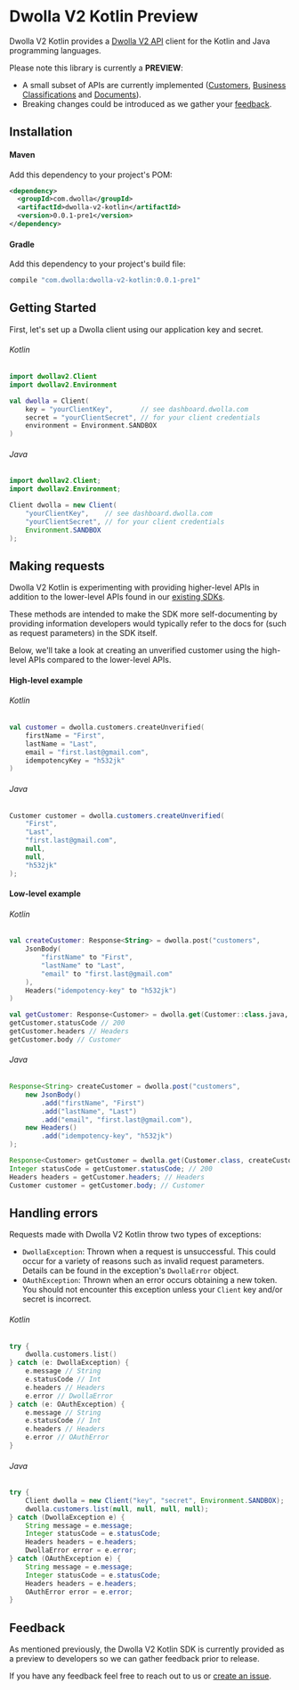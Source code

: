 # Dwolla V2 Kotlin Preview

Dwolla V2 Kotlin provides a [Dwolla V2 API](https://docs.dwolla.com) client for the Kotlin and Java programming languages.

Please note this library is currently a **PREVIEW**:

- A small subset of APIs are currently implemented ([Customers](https://docs.dwolla.com/#customers),
[Business Classifications](https://docs.dwolla.com/#list-business-classifications) and
[Documents](https://docs.dwolla.com/#documents)).
- Breaking changes could be introduced as we gather your [feedback](https://github.com/Dwolla/dwolla-v2-kotlin/issues).

## Installation

#### Maven

Add this dependency to your project's POM:

```xml
<dependency>
  <groupId>com.dwolla</groupId>
  <artifactId>dwolla-v2-kotlin</artifactId>
  <version>0.0.1-pre1</version>
</dependency>
```

#### Gradle

Add this dependency to your project's build file:

```groovy
compile "com.dwolla:dwolla-v2-kotlin:0.0.1-pre1"
```

## Getting Started

First, let's set up a Dwolla client using our application key and secret.

###### Kotlin

```kotlin
import dwollav2.Client
import dwollav2.Environment

val dwolla = Client(
    key = "yourClientKey",       // see dashboard.dwolla.com
    secret = "yourClientSecret", // for your client credentials
    environment = Environment.SANDBOX
)
```

###### Java

```java
import dwollav2.Client;
import dwollav2.Environment;

Client dwolla = new Client(
    "yourClientKey",    // see dashboard.dwolla.com
    "yourClientSecret", // for your client credentials
    Environment.SANDBOX
);
```

## Making requests

Dwolla V2 Kotlin is experimenting with providing higher-level APIs
in addition to the lower-level APIs found in our
[existing SDKs](https://docs.dwolla.com/#sdk-support).

These methods are intended to make the SDK more self-documenting by providing
information developers would typically refer to the docs for (such as request
parameters) in the SDK itself.

Below, we'll take a look at creating an unverified customer using the high-level
APIs compared to the lower-level APIs.

#### High-level example

###### Kotlin

```kotlin
val customer = dwolla.customers.createUnverified(
    firstName = "First",
    lastName = "Last",
    email = "first.last@gmail.com",
    idempotencyKey = "h532jk"
)
```

###### Java

```java
Customer customer = dwolla.customers.createUnverified(
    "First",
    "Last",
    "first.last@gmail.com",
    null,
    null,
    "h532jk"
);
```

#### Low-level example

###### Kotlin

```kotlin
val createCustomer: Response<String> = dwolla.post("customers",
    JsonBody(
        "firstName" to "First",
        "lastName" to "Last",
        "email" to "first.last@gmail.com"
    ),
    Headers("idempotency-key" to "h532jk")
)

val getCustomer: Response<Customer> = dwolla.get(Customer::class.java, createCustomer.headers.get("location")!!)
getCustomer.statusCode // 200
getCustomer.headers // Headers
getCustomer.body // Customer
```

###### Java

```java
Response<String> createCustomer = dwolla.post("customers",
    new JsonBody()
        .add("firstName", "First")
        .add("lastName", "Last")
        .add("email", "first.last@gmail.com"),
    new Headers()
        .add("idempotency-key", "h532jk")
);

Response<Customer> getCustomer = dwolla.get(Customer.class, createCustomer.headers.get("location"));
Integer statusCode = getCustomer.statusCode; // 200
Headers headers = getCustomer.headers; // Headers
Customer customer = getCustomer.body; // Customer
```

## Handling errors

Requests made with Dwolla V2 Kotlin throw two types of exceptions:

- `DwollaException`: Thrown when a request is unsuccessful. This could occur for a variety of reasons such as
  invalid request parameters. Details can be found in the exception's `DwollaError` object.
- `OAuthException`: Thrown when an error occurs obtaining a new token. You should not encounter this exception
  unless your `Client` key and/or secret is incorrect.

###### Kotlin

```kotlin
try {
    dwolla.customers.list()
} catch (e: DwollaException) {
    e.message // String
    e.statusCode // Int
    e.headers // Headers
    e.error // DwollaError
} catch (e: OAuthException) {
    e.message // String
    e.statusCode // Int
    e.headers // Headers
    e.error // OAuthError
}
```

###### Java

```java
try {
    Client dwolla = new Client("key", "secret", Environment.SANDBOX);
    dwolla.customers.list(null, null, null, null);
} catch (DwollaException e) {
    String message = e.message;
    Integer statusCode = e.statusCode;
    Headers headers = e.headers;
    DwollaError error = e.error;
} catch (OAuthException e) {
    String message = e.message;
    Integer statusCode = e.statusCode;
    Headers headers = e.headers;
    OAuthError error = e.error;
}
```

## Feedback

As mentioned previously, the Dwolla V2 Kotlin SDK is currently provided as
a preview to developers so we can gather feedback prior to release.

If you have any feedback feel free to reach out to us or
[create an issue](https://github.com/Dwolla/dwolla-v2-kotlin/issues).
